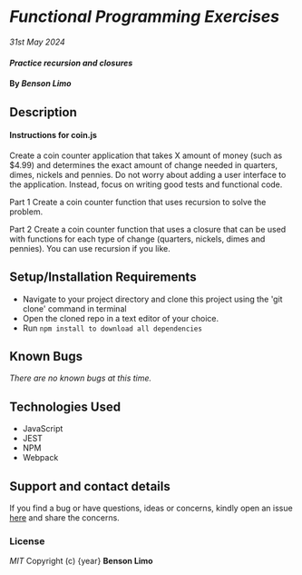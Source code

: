 # _Functional Programming Exercises_

_31st May 2024_

#### _Practice recursion and closures_

#### By _**Benson Limo**_

## Description

#### Instructions for coin.js

Create a coin counter application that takes X amount of money (such as $4.99) and determines the exact amount of change needed in quarters, dimes, nickels and pennies. Do not worry about adding a user interface to the application. Instead, focus on writing good tests and functional code.

Part 1
Create a coin counter function that uses recursion to solve the problem.

Part 2
Create a coin counter function that uses a closure that can be used with functions for each type of change (quarters, nickels, dimes and pennies). You can use recursion if you like.

## Setup/Installation Requirements

- Navigate to your project directory and clone this project using the 'git clone' command in terminal
- Open the cloned repo in a text editor of your choice.
- Run `npm install to download all dependencies`

## Known Bugs

_There are no known bugs at this time._

## Technologies Used

- JavaScript
- JEST
- NPM
- Webpack

## Support and contact details

If you find a bug or have questions, ideas or concerns, kindly open an issue [here](https://github.com/benson-kiprotich/akan-names/issues/new) and share the concerns.

### License

_MIT_
Copyright (c) {year} **Benson Limo**
